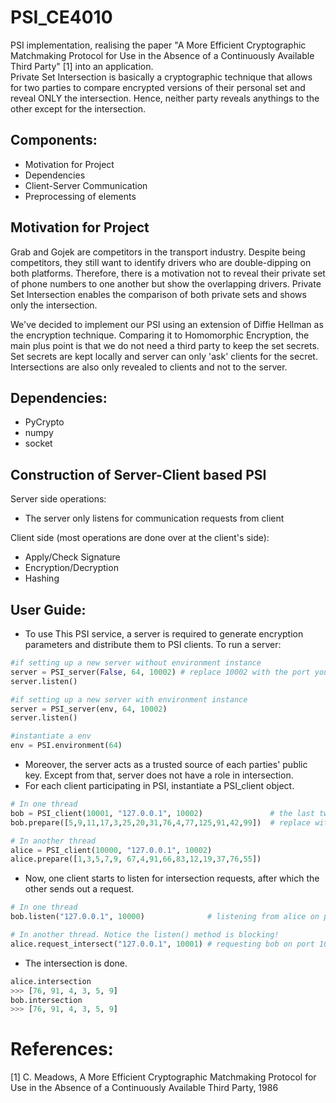 # PSI_CE4010
PSI implementation, realising the paper "A More Efficient Cryptographic Matchmaking Protocol for Use in the Absence of a Continuously Available Third Party" [1] into an application. <br />
Private Set Intersection is basically a cryptographic technique that allows for two parties to compare encrypted versions of their personal set and reveal ONLY the intersection. 
Hence,  neither party reveals anythings to the other except for the intersection.


## Components:
- Motivation for Project
- Dependencies
- Client-Server Communication <br />
- Preprocessing of elements

## Motivation for Project
Grab and Gojek are competitors in the transport industry. Despite being competitors, they still want to identify drivers who are double-dipping on both platforms. Therefore, there is a motivation not to reveal their private set of phone numbers to one another but show the overlapping drivers. Private Set Intersection enables the comparison of both private sets and shows only the intersection. <br />

We've decided to implement our PSI using an extension of Diffie Hellman as the encryption technique. Comparing it to Homomorphic Encryption, the main plus point is that we do not need a third party to keep the set secrets. Set secrets are kept locally and server can only 'ask' clients for the secret. Intersections are also only revealed to clients and not to the server.

## Dependencies:
- PyCrypto <br />
- numpy <br />
- socket <br />


## Construction of Server-Client based PSI
Server side operations: <br />
- The server only listens for communication requests from client

Client side (most operations are done over at the client's side): <br />
- Apply/Check Signature
- Encryption/Decryption
- Hashing

## User Guide:
- To use This PSI service, a server is required to generate encryption parameters and distribute them to PSI clients. To run a server: <br />
```python
#if setting up a new server without environment instance
server = PSI_server(False, 64, 10002) # replace 10002 with the port you wish the server to listen on
server.listen()

#if setting up a new server with environment instance
server = PSI_server(env, 64, 10002)
server.listen()

#instantiate a env
env = PSI.environment(64)
```
- Moreover, the server acts as a trusted source of each parties' public key. Except from that, server does not have a role in intersection. <br />
- For each client participating in PSI, instantiate a PSI_client object. <br />
```python
# In one thread
bob = PSI_client(10001, "127.0.0.1", 10002)               # the last two parameters specifies the server
bob.prepare([5,9,11,17,3,25,20,31,76,4,77,125,91,42,99])  # replace with you list of integers

# In another thread
alice = PSI_client(10000, "127.0.0.1", 10002)
alice.prepare([1,3,5,7,9, 67,4,91,66,83,12,19,37,76,55])
```
- Now, one client starts to listen for intersection requests, after which the other sends out a request. <br />
```python
# In one thread
bob.listen("127.0.0.1", 10000)              # listening from alice on port 10000

# In another thread. Notice the listen() method is blocking!
alice.request_intersect("127.0.0.1", 10001) # requesting bob on port 10001
```
- The intersection is done. <br />
```python
alice.intersection
>>> [76, 91, 4, 3, 5, 9]
bob.intersection
>>> [76, 91, 4, 3, 5, 9]
```
# References:
[1] 	C. Meadows, A More Efficient Cryptographic Matchmaking Protocol for Use in the Absence of a Continuously Available Third Party, 1986
